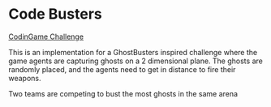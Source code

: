 # Code Busters

[CodinGame Challenge](https://www.codingame.com/multiplayer/bot-programming/codebusters)

This is an implementation for a GhostBusters inspired challenge where the game agents are
capturing ghosts on a 2 dimensional plane. The ghosts are randomly placed, and the agents
need to get in distance to fire their weapons.

Two teams are competing to bust the most ghosts in the same arena
